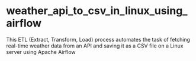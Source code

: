 # weather_api_to_csv_in_linux_using_airflow
This ETL (Extract, Transform, Load) process automates the task of fetching real-time weather data from an API and saving it as a CSV file on a Linux server using Apache Airflow
